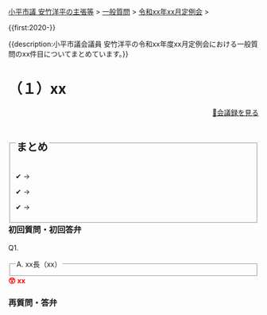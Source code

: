 <p class="breadcrumbs"><a href="../../../index.md">小平市議 安竹洋平の主張等</a> > <a href="../../index.md">一般質問</a> > <a href="./index.md">令和xx年xx月定例会</a> > 

{{first:2020-}}

{{description:小平市議会議員 安竹洋平の令和xx年度xx月定例会における一般質問のxx件目についてまとめています。}}

<style type="text/css">
h4 {
  text-decoration: underline;
}
</style>

# （１）xx

<p style="text-align:right"><a href="xx">📄会議録を見る</a></p>

<fieldset class="point">
  <legend>
    <h2 class="point"> まとめ </h2>
  </legend>
  <p class="point">✔ <span> → </span></p>
  <p class="point">✔ <span> → </span></p>
  <p class="point">✔ <span> → </span></p>
</fieldset>

<h3 style="margin-top:0"> 初回質問・初回答弁</h3>

<div class="letter">

<span class="q-a">Q1.</span> 

<fieldset class="touben">
<legend><span class="q-a">A.</span> xx長（xx）</legend>

</fieldset>

<div class="tips">
<strong style="color:red">😲 xx</strong>

</div>

</div>

### 再質問・答弁